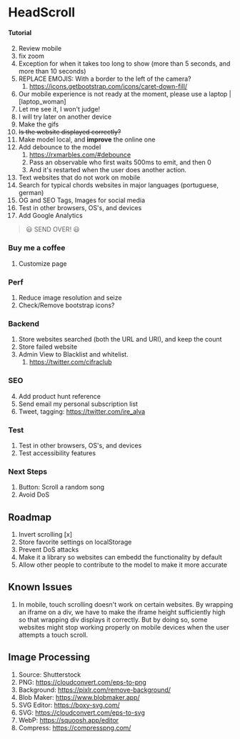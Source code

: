 # HeadScroll

#### Tutorial

2. Review mobile
3. fix zoom
4. Exception for when it takes too long to show (more than 5 seconds, and more than 10 seconds)
5. REPLACE EMOJIS: With a border to the left of the camera?
   1. https://icons.getbootstrap.com/icons/caret-down-fill/
6.  Our mobile experience is not ready at the moment, please use a laptop | [laptop_woman] 
   2. Let me see it, I won't judge!
   3.  I will try later on another device
7.  Make the gifs
8. ~~Is the website displayed correctly?~~
9.  Make model local, and **improve** the online one
   1. Add debounce to the model
      1. https://rxmarbles.com/#debounce
      2. Pass an observable who first waits 500ms to emit, and then 0
      3. And it's restarted when the user does another action.
10. Text websites that do not work on mobile
11. Search for typical chords websites in major languages (portuguese, german)
12. OG and SEO Tags, Images for social media
13. Test in other browsers, OS's, and devices
14. Add Google Analytics
    
> 😃 SEND OVER! 😃

### Buy me a coffee

1. Customize page

### Perf

1. Reduce image resolution and seize
2. Check/Remove bootstrap icons?

### Backend

1. Store websites searched (both the URL and URI), and keep the count
2. Store failed website
3. Admin View to Blacklist and whitelist.
   1. https://twitter.com/cifraclub

### SEO

4. Add product hunt reference
5. Send email my personal subscription list
6. Tweet, tagging: https://twitter.com/ire_alva

### Test

1. Test in other browsers, OS's, and devices
2. Test accessibility features

### Next Steps

1. Button: Scroll a random song
2. Avoid DoS

## Roadmap

1. Invert scrolling [x]
1. Store favorite settings on localStorage
2. Prevent DoS attacks
3. Make it a library so websites can embedd the functionality by default
4. Allow other people to contribute to the model to make it more accurate

## Known Issues

1. In mobile, touch scrolling doesn't work on certain websites. By wrapping an iframe on a div, we have to make the iframe height sufficiently high so that wrapping div displays it correctly. But by doing so, some websites might stop working properly on mobile devices when the user attempts a touch scroll.

## Image Processing

1. Source: Shutterstock
2. PNG: https://cloudconvert.com/eps-to-png
3. Background: https://pixlr.com/remove-background/
4. Blob Maker: https://www.blobmaker.app/
5. SVG Editor: https://boxy-svg.com/
6. SVG: https://cloudconvert.com/eps-to-svg
7. WebP: https://squoosh.app/editor
8. Compress: https://compresspng.com/